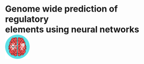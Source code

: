 # Genome wide prediction of regulatory <br /> elements using neural networks <img src="./logo.png" width="80" height="80" margin-left=10%>
